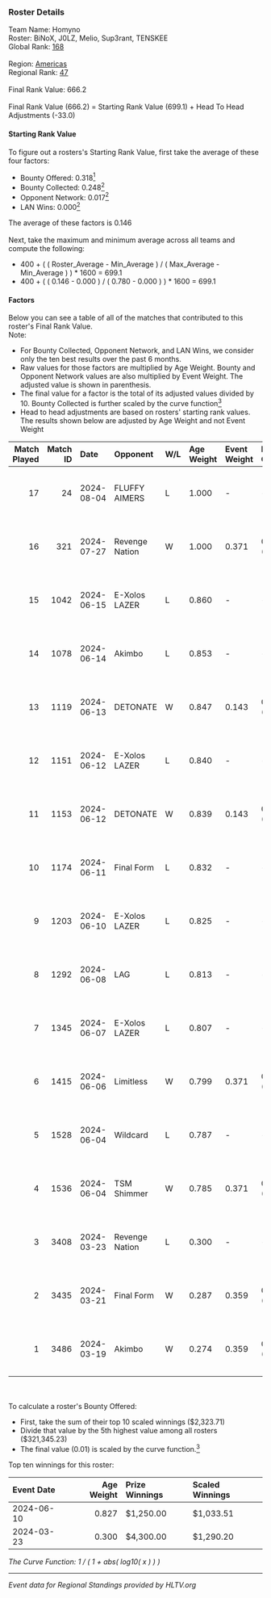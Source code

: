 ### Roster Details<br />
Team Name: Homyno<br />
Roster: BiNoX, J0LZ, Melio, Sup3rant, TENSKEE<br />
Global Rank: [168](../standings_global.md)<br />
<br />
Region: [Americas]( ../standings_americas.md)<br />
Regional Rank: [47]( ../standings_americas.md)<br />
<br />
Final Rank Value:  666.2<br />
<br />
Final Rank Value (666.2) = Starting Rank Value (699.1) + Head To Head Adjustments (-33.0)<br />

#### Starting Rank Value<br />
To figure out a rosters's Starting Rank Value, first take the average of these four factors:<br />
- Bounty Offered: 0.318[<sup>1</sup>](#table2)
- Bounty Collected: 0.248[<sup>2</sup>](#table1)
- Opponent Network: 0.017[<sup>2</sup>](#table1)
- LAN Wins: 0.000[<sup>2</sup>](#table1)

The average of these factors is 0.146<br />
<br />
Next, take the maximum and minimum average across all teams and compute the following:<br />
- 400 + ( ( Roster_Average - Min_Average ) / ( Max_Average - Min_Average ) ) * 1600 = 699.1
- 400 + ( ( 0.146 - 0.000 ) / ( 0.780 - 0.000 ) ) * 1600 = 699.1


#### Factors<br />
Below you can see a table of all of the matches that contributed to this roster's Final Rank Value.<br />
Note:<br />

- For Bounty Collected, Opponent Network, and LAN Wins, we consider only the ten best results over the past 6 months.
- Raw values for those factors are multiplied by Age Weight. Bounty and Opponent Network values are also multiplied by Event Weight. The adjusted value is shown in parenthesis.
- The final value for a factor is the total of its adjusted values divided by 10. Bounty Collected is further scaled by the curve function[<sup>3</sup>](#curveFunction)
- Head to head adjustments are based on rosters' starting rank values. The results shown below are adjusted by Age Weight and not Event Weight
<span id="table1"></span><br />


| Match Played | Match ID | Date       | Opponent       | W/L | Age Weight | Event Weight | Bounty Collected | Opponent Network | LAN Wins  | H2H Adj. | Roster                                |
| -: | -: | :- | :- | :- | :- | :- | :- | :- | :- | -: | :- |
|           17 |       24 | 2024-08-04 | FLUFFY AIMERS  | L   | 1.000      | -            | -                | -                | -         |   -13.36 | BiNoX, J0LZ, Melio, Sup3rant, TENSKEE |
|           16 |      321 | 2024-07-27 | Revenge Nation | W   | 1.000      | 0.371        | 0.007 (0.002)    | 0.099 (0.037)    | 0 (0.000) |    17.23 | BiNoX, Gabie, J0LZ, Melio, TENSKEE    |
|           15 |     1042 | 2024-06-15 | E-Xolos LAZER  | L   | 0.860      | -            | -                | -                | -         |    -9.05 | Gabie, J0LZ, Melio, TENSKEE, YuZ      |
|           14 |     1078 | 2024-06-14 | Akimbo         | L   | 0.853      | -            | -                | -                | -         |    -8.97 | Gabie, J0LZ, Melio, TENSKEE, YuZ      |
|           13 |     1119 | 2024-06-13 | DETONATE       | W   | 0.847      | 0.143        | 0.000 (0.000)    | 0.072 (0.009)    | 0 (0.000) |     8.20 | Gabie, J0LZ, Melio, TENSKEE, YuZ      |
|           12 |     1151 | 2024-06-12 | E-Xolos LAZER  | L   | 0.840      | -            | -                | -                | -         |    -9.28 | Gabie, J0LZ, Melio, TENSKEE, YuZ      |
|           11 |     1153 | 2024-06-12 | DETONATE       | W   | 0.839      | 0.143        | 0.000 (0.000)    | 0.072 (0.009)    | 0 (0.000) |     7.85 | Gabie, J0LZ, Melio, TENSKEE, YuZ      |
|           10 |     1174 | 2024-06-11 | Final Form     | L   | 0.832      | -            | -                | -                | -         |   -14.55 | Gabie, J0LZ, Melio, TENSKEE, YuZ      |
|            9 |     1203 | 2024-06-10 | E-Xolos LAZER  | L   | 0.825      | -            | -                | -                | -         |   -10.26 | Gabie, J0LZ, Melio, TENSKEE, YuZ      |
|            8 |     1292 | 2024-06-08 | LAG            | L   | 0.813      | -            | -                | -                | -         |    -8.70 | Gabie, J0LZ, Melio, TENSKEE, YuZ      |
|            7 |     1345 | 2024-06-07 | E-Xolos LAZER  | L   | 0.807      | -            | -                | -                | -         |   -11.28 | Gabie, J0LZ, Melio, TENSKEE, YuZ      |
|            6 |     1415 | 2024-06-06 | Limitless      | W   | 0.799      | 0.371        | 0.001 (0.000)    | 0.163 (0.048)    | 0 (0.000) |     9.10 | Gabie, J0LZ, Melio, TENSKEE, YuZ      |
|            5 |     1528 | 2024-06-04 | Wildcard       | L   | 0.787      | -            | -                | -                | -         |    -5.59 | Gabie, J0LZ, Melio, TENSKEE, YuZ      |
|            4 |     1536 | 2024-06-04 | TSM Shimmer    | W   | 0.785      | 0.371        | 0.020 (0.006)    | 0.195 (0.057)    | 0 (0.000) |    12.60 | Gabie, J0LZ, Melio, TENSKEE, YuZ      |
|            3 |     3408 | 2024-03-23 | Revenge Nation | L   | 0.300      | -            | -                | -                | -         |    -4.69 | Gabie, J0LZ, Melio, TENSKEE, YuZ      |
|            2 |     3435 | 2024-03-21 | Final Form     | W   | 0.287      | 0.359        | 0.003 (0.000)    | 0.065 (0.007)    | 0 (0.000) |     3.90 | Gabie, J0LZ, Melio, TENSKEE, YuZ      |
|            1 |     3486 | 2024-03-19 | Akimbo         | W   | 0.274      | 0.359        | 0.003 (0.000)    | 0.073 (0.007)    | 0 (0.000) |     3.87 | Gabie, J0LZ, Melio, TENSKEE, YuZ      |

<br />
<span id="table2"></span><br />
To calculate a roster's Bounty Offered:<br />

- First, take the sum of their top 10 scaled winnings ($2,323.71)
- Divide that value by the 5th highest value among all rosters ($321,345.23)
- The final value (0.01) is scaled by the curve function.[<sup>3</sup>](#curveFunction)

Top ten winnings for this roster:<br />

| Event Date | Age Weight | Prize Winnings | Scaled Winnings |
| :- | -: | :- | :- |
| 2024-06-10 |      0.827 | $1,250.00      | $1,033.51       |
| 2024-03-23 |      0.300 | $4,300.00      | $1,290.20       |


<span id="curveFunction"></span>_The Curve Function: 1 / ( 1 + abs( log10( x ) ) )_<br />

---
_Event data for Regional Standings provided by HLTV.org_<br />
